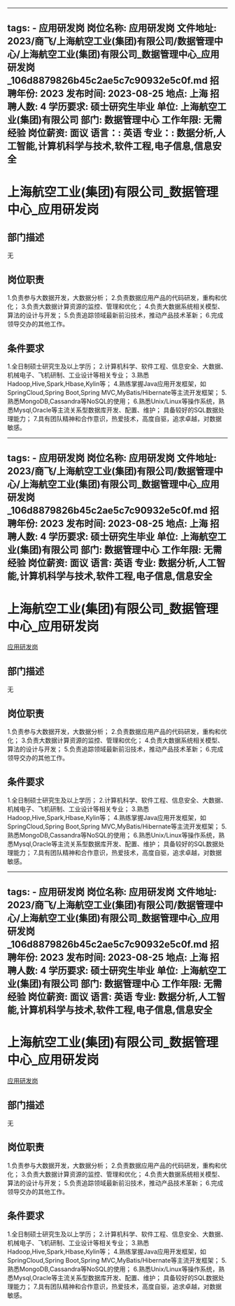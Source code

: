 
---
tags:
    - 应用研发岗
岗位名称: 应用研发岗
文件地址: 2023/商飞/上海航空工业(集团)有限公司/数据管理中心/上海航空工业(集团)有限公司_数据管理中心_应用研发岗_106d8879826b45c2ae5c7c90932e5c0f.md
招聘年份: 2023
发布时间: 2023-08-25
地点: 上海
招聘人数: 4
学历要求: 硕士研究生毕业
单位: 上海航空工业(集团)有限公司
部门: 数据管理中心
工作年限: 无需经验
岗位薪资: 面议
语言：: 英语
专业：: 数据分析,人工智能,计算机科学与技术,软件工程,电子信息,信息安全
---

# 上海航空工业(集团)有限公司_数据管理中心_应用研发岗

## 部门描述

无

## 岗位职责

1.负责参与大数据开发，大数据分析；
 2.负责数据应用产品的代码研发，重构和优化；
 3.负责大数据计算资源的监控、管理和优化；
 4.负责大数据系统相关模型、算法的设计与开发；
 5.负责追踪领域最新前沿技术，推动产品技术革新；
 6.完成领导交办的其他工作。

 ## 条件要求

1.全日制硕士研究生及以上学历；
 2.计算机科学、软件工程、信息安全、大数据、机械电子、飞机研制、工业设计等相关专业；
 3.熟悉Hadoop,Hive,Spark,Hbase,Kylin等；
 4.熟练掌握Java应用开发框架，如SpringCloud,Spring Boot,Spring MVC,MyBatis/Hibernate等主流开发框架；
 5.熟悉MongoDB,Cassandra等NoSQL的使用；
 6.熟悉Unix/Linux等操作系统，熟悉Mysql,Oracle等主流关系型数据库开发、配置、维护；
具备较好的SQL数据处理能力；
 7.具有团队精神和合作意识，热爱技术，高度自驱，追求卓越，对数据敏感。

---
tags:
    - 应用研发岗
岗位名称: 应用研发岗
文件地址: 2023/商飞/上海航空工业(集团)有限公司/数据管理中心/上海航空工业(集团)有限公司_数据管理中心_应用研发岗_106d8879826b45c2ae5c7c90932e5c0f.md
招聘年份: 2023
发布时间: 2023-08-25
地点: 上海
招聘人数: 4
学历要求: 硕士研究生毕业
单位: 上海航空工业(集团)有限公司
部门: 数据管理中心
工作年限: 无需经验
岗位薪资: 面议
语言: 英语
专业: 数据分析,人工智能,计算机科学与技术,软件工程,电子信息,信息安全
---

# 上海航空工业(集团)有限公司_数据管理中心_应用研发岗

[应用研发岗](http://zhaopin.comac.cc/zp/ct/out/position/positionDetail?planid=106d8879826b45c2ae5c7c90932e5c0f)

## 部门描述

无

## 岗位职责

1.负责参与大数据开发，大数据分析；
 2.负责数据应用产品的代码研发，重构和优化；
 3.负责大数据计算资源的监控、管理和优化；
 4.负责大数据系统相关模型、算法的设计与开发；
 5.负责追踪领域最新前沿技术，推动产品技术革新；
 6.完成领导交办的其他工作。

 ## 条件要求

1.全日制硕士研究生及以上学历；
 2.计算机科学、软件工程、信息安全、大数据、机械电子、飞机研制、工业设计等相关专业；
 3.熟悉Hadoop,Hive,Spark,Hbase,Kylin等；
 4.熟练掌握Java应用开发框架，如SpringCloud,Spring Boot,Spring MVC,MyBatis/Hibernate等主流开发框架；
 5.熟悉MongoDB,Cassandra等NoSQL的使用；
 6.熟悉Unix/Linux等操作系统，熟悉Mysql,Oracle等主流关系型数据库开发、配置、维护；
具备较好的SQL数据处理能力；
 7.具有团队精神和合作意识，热爱技术，高度自驱，追求卓越，对数据敏感。

---
tags:
    - 应用研发岗
岗位名称: 应用研发岗
文件地址: 2023/商飞/上海航空工业(集团)有限公司/数据管理中心/上海航空工业(集团)有限公司_数据管理中心_应用研发岗_106d8879826b45c2ae5c7c90932e5c0f.md
招聘年份: 2023
发布时间: 2023-08-25
地点: 上海
招聘人数: 4
学历要求: 硕士研究生毕业
单位: 上海航空工业(集团)有限公司
部门: 数据管理中心
工作年限: 无需经验
岗位薪资: 面议
语言: 英语
专业: 数据分析,人工智能,计算机科学与技术,软件工程,电子信息,信息安全
---

# 上海航空工业(集团)有限公司_数据管理中心_应用研发岗

[应用研发岗](http://zhaopin.comac.cc/zp/ct/out/position/positionDetail?planid=106d8879826b45c2ae5c7c90932e5c0f)


## 部门描述

无

## 岗位职责

1.负责参与大数据开发，大数据分析；
 2.负责数据应用产品的代码研发，重构和优化；
 3.负责大数据计算资源的监控、管理和优化；
 4.负责大数据系统相关模型、算法的设计与开发；
 5.负责追踪领域最新前沿技术，推动产品技术革新；
 6.完成领导交办的其他工作。

 ## 条件要求

1.全日制硕士研究生及以上学历；
 2.计算机科学、软件工程、信息安全、大数据、机械电子、飞机研制、工业设计等相关专业；
 3.熟悉Hadoop,Hive,Spark,Hbase,Kylin等；
 4.熟练掌握Java应用开发框架，如SpringCloud,Spring Boot,Spring MVC,MyBatis/Hibernate等主流开发框架；
 5.熟悉MongoDB,Cassandra等NoSQL的使用；
 6.熟悉Unix/Linux等操作系统，熟悉Mysql,Oracle等主流关系型数据库开发、配置、维护；
具备较好的SQL数据处理能力；
 7.具有团队精神和合作意识，热爱技术，高度自驱，追求卓越，对数据敏感。
